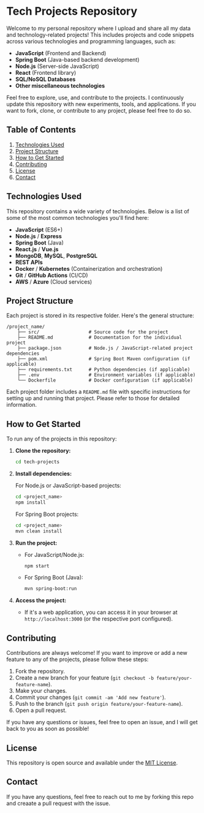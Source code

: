 # Tech Projects Repository

Welcome to my personal repository where I upload and share all my data and technology-related projects! This includes projects and code snippets across various technologies and programming languages, such as:

- **JavaScript** (Frontend and Backend)
- **Spring Boot** (Java-based backend development)
- **Node.js** (Server-side JavaScript)
- **React** (Frontend library)
- **SQL/NoSQL Databases**
- **Other miscellaneous technologies**

Feel free to explore, use, and contribute to the projects. I continuously update this repository with new experiments, tools, and applications. If you want to fork, clone, or contribute to any project, please feel free to do so.

## Table of Contents

1. [Technologies Used](#technologies-used)
2. [Project Structure](#project-structure)
3. [How to Get Started](#how-to-get-started)
4. [Contributing](#contributing)
5. [License](#license)
6. [Contact](#contact)

## Technologies Used

This repository contains a wide variety of technologies. Below is a list of some of the most common technologies you'll find here:

- **JavaScript** (ES6+)
- **Node.js** / **Express**
- **Spring Boot** (Java)
- **React.js** / **Vue.js**
- **MongoDB**, **MySQL**, **PostgreSQL**
- **REST APIs**
- **Docker** / **Kubernetes** (Containerization and orchestration)
- **Git** / **GitHub Actions** (CI/CD)
- **AWS** / **Azure** (Cloud services)

## Project Structure

Each project is stored in its respective folder. Here's the general structure:

```
/project_name/
    ├── src/                  # Source code for the project
    ├── README.md             # Documentation for the individual project
    ├── package.json          # Node.js / JavaScript-related project dependencies
    ├── pom.xml               # Spring Boot Maven configuration (if applicable)
    ├── requirements.txt      # Python dependencies (if applicable)
    ├── .env                  # Environment variables (if applicable)
    └── Dockerfile            # Docker configuration (if applicable)
```

Each project folder includes a `README.md` file with specific instructions for setting up and running that project. Please refer to those for detailed information.

## How to Get Started

To run any of the projects in this repository:

1. **Clone the repository:**

   ```bash
   cd tech-projects
   ```

2. **Install dependencies:**
   
   For Node.js or JavaScript-based projects:

   ```bash
   cd <project_name>
   npm install
   ```

   For Spring Boot projects:

   ```bash
   cd <project_name>
   mvn clean install
   ```


3. **Run the project:**

   - For JavaScript/Node.js:

     ```bash
     npm start
     ```

   - For Spring Boot (Java):

     ```bash
     mvn spring-boot:run
     ```


4. **Access the project:**
   - If it's a web application, you can access it in your browser at `http://localhost:3000` (or the respective port configured).

## Contributing

Contributions are always welcome! If you want to improve or add a new feature to any of the projects, please follow these steps:

1. Fork the repository.
2. Create a new branch for your feature (`git checkout -b feature/your-feature-name`).
3. Make your changes.
4. Commit your changes (`git commit -am 'Add new feature'`).
5. Push to the branch (`git push origin feature/your-feature-name`).
6. Open a pull request.

If you have any questions or issues, feel free to open an issue, and I will get back to you as soon as possible!

## License

This repository is open source and available under the [MIT License](LICENSE).

## Contact

If you have any questions, feel free to reach out to me by forking this repo and creaate a pull request with the issue.